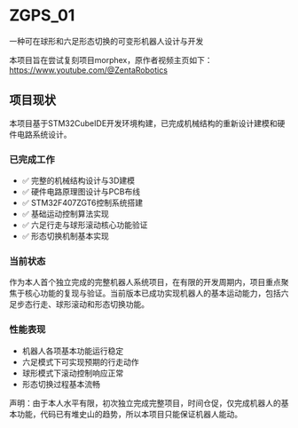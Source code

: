 # ZGPS_01
一种可在球形和六足形态切换的可变形机器人设计与开发

本项目旨在尝试复刻项目morphex，原作者视频主页如下：https://www.youtube.com/@ZentaRobotics


## 项目现状

本项目基于STM32CubeIDE开发环境构建，已完成机械结构的重新设计建模和硬件电路系统设计。

### 已完成工作
- ✅ 完整的机械结构设计与3D建模
- ✅ 硬件电路原理图设计与PCB布线
- ✅ STM32F407ZGT6控制系统搭建
- ✅ 基础运动控制算法实现
- ✅ 六足行走与球形滚动核心功能验证
- ✅ 形态切换机制基本实现

### 当前状态
作为本人首个独立完成的完整机器人系统项目，在有限的开发周期内，项目重点聚焦于核心功能的复现与验证。当前版本已成功实现机器人的基本运动能力，包括六足步态行走、球形滚动和形态切换功能。


### 性能表现
- 机器人各项基本功能运行稳定
- 六足模式下可实现预期的行走动作
- 球形模式下滚动控制响应正常
- 形态切换过程基本流畅



声明：由于本人水平有限，初次独立完成完整项目，时间仓促，仅完成机器人的基本功能，代码已有堆史山的趋势，所以本项目只能保证机器人能动。
